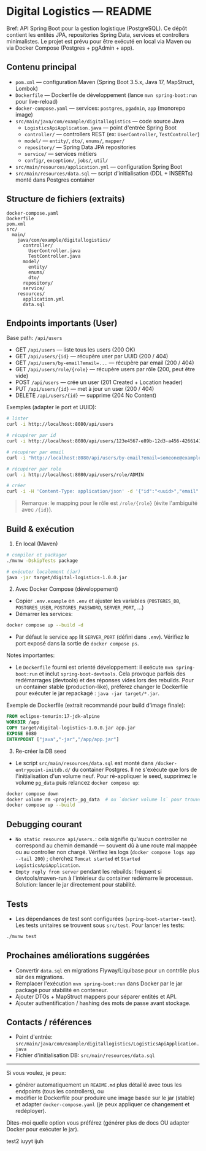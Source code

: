 # Digital Logistics — README

Bref: API Spring Boot pour la gestion logistique (PostgreSQL). Ce dépôt contient les entités JPA, repositories Spring Data, services et controllers minimalistes. Le projet est prévu pour être exécuté en local via Maven ou via Docker Compose (Postgres + pgAdmin + app).

## Contenu principal

- `pom.xml` — configuration Maven (Spring Boot 3.5.x, Java 17, MapStruct, Lombok)
- `Dockerfile` — Dockerfile de développement (lance `mvn spring-boot:run` pour live-reload)
- `docker-compose.yaml` — services: `postgres`, `pgadmin`, `app` (monorepo image)
- `src/main/java/com/example/digitallogistics` — code source Java
  - `LogisticsApiApplication.java` — point d'entrée Spring Boot
  - `controller/` — controllers REST (ex: `UserController`, `TestController`)
  - `model/` — `entity/`, `dto/`, `enums/`, `mapper/`
  - `repository/` — Spring Data JPA repositories
  - `service/` — services métiers
  - `config/`, `exception/`, `jobs/`, `util/`
- `src/main/resources/application.yml` — configuration Spring Boot
- `src/main/resources/data.sql` — script d'initialisation (DDL + INSERTs) monté dans Postgres container

## Structure de fichiers (extraits)

```
docker-compose.yaml
Dockerfile
pom.xml
src/
  main/
    java/com/example/digitallogistics/
      controller/
        UserController.java
        TestController.java
      model/
        entity/
        enums/
        dto/
      repository/
      service/
    resources/
      application.yml
      data.sql
```

## Endpoints importants (User)
Base path: `/api/users`

- GET `/api/users` — liste tous les users (200 OK)
- GET `/api/users/{id}` — récupère user par UUID (200 / 404)
- GET `/api/users/by-email?email=...` — récupère par email (200 / 404)
- GET `/api/users/role/{role}` — récupère users par rôle (200, peut être vide)
- POST `/api/users` — crée un user (201 Created + Location header)
- PUT `/api/users/{id}` — met à jour un user (200 / 404)
- DELETE `/api/users/{id}` — supprime (204 No Content)

Exemples (adapter le port et UUID):

```bash
# lister
curl -i http://localhost:8080/api/users

# récupérer par id
curl -i http://localhost:8080/api/users/123e4567-e89b-12d3-a456-426614174000

# récupérer par email
curl -i "http://localhost:8080/api/users/by-email?email=someone@example.com"

# récupérer par role
curl -i http://localhost:8080/api/users/role/ADMIN

# créer
curl -i -H 'Content-Type: application/json' -d '{"id":"<uuid>","email":"a@b.com","password":"pass","role":"ADMIN","active":true}' http://localhost:8080/api/users

```

> Remarque: le mapping pour le rôle est `/role/{role}` (évite l'ambiguïté avec `/{id}`).

## Build & exécution

1) En local (Maven)

```bash
# compiler et packager
./mvnw -DskipTests package

# exécuter localement (jar)
java -jar target/digital-logistics-1.0.0.jar
```

2) Avec Docker Compose (développement)

- Copier `.env.example` en `.env` et ajuster les variables (`POSTGRES_DB`, `POSTGRES_USER`, `POSTGRES_PASSWORD`, `SERVER_PORT`, ...)
- Démarrer les services:

```bash
docker compose up --build -d
```

- Par défaut le service `app` lit `SERVER_PORT` (défini dans `.env`). Vérifiez le port exposé dans la sortie de `docker compose ps`.

Notes importantes:
- Le `Dockerfile` fourni est orienté développement: il exécute `mvn spring-boot:run` et inclut `spring-boot-devtools`. Cela provoque parfois des redémarrages (devtools) et des réponses vides lors des rebuilds. Pour un container stable (production-like), préférez changer le Dockerfile pour exécuter le jar repackagé : `java -jar target/*.jar`.

Exemple de Dockerfile (extrait recommandé pour build d'image finale):

```dockerfile
FROM eclipse-temurin:17-jdk-alpine
WORKDIR /app
COPY target/digital-logistics-1.0.0.jar app.jar
EXPOSE 8080
ENTRYPOINT ["java","-jar","/app/app.jar"]
```

3) Re-créer la DB seed

- Le script `src/main/resources/data.sql` est monté dans `/docker-entrypoint-initdb.d/` du container Postgres. Il ne s'exécute que lors de l'initialisation d'un volume neuf. Pour ré-appliquer le seed, supprimez le volume `pg_data` puis relancez `docker compose up`:

```bash
docker compose down
docker volume rm <project>_pg_data  # ou `docker volume ls` pour trouver le nom
docker compose up --build
```

## Debugging courant

- `No static resource api/users.`: cela signifie qu'aucun controller ne correspond au chemin demandé — souvent dû à une route mal mappée ou au controller non chargé. Vérifiez les logs (`docker compose logs app --tail 200`) ; cherchez `Tomcat started` et `Started LogisticsApiApplication`.
- `Empty reply from server` pendant les rebuilds: fréquent si devtools/maven-run à l'intérieur du container redémarre le processus. Solution: lancer le jar directement pour stabilité.

## Tests

- Les dépendances de test sont configurées (`spring-boot-starter-test`). Les tests unitaires se trouvent sous `src/test`. Pour lancer les tests:

```bash
./mvnw test
```

## Prochaines améliorations suggérées

- Convertir `data.sql` en migrations Flyway/Liquibase pour un contrôle plus sûr des migrations.
- Remplacer l'exécution `mvn spring-boot:run` dans Docker par le jar packagé pour stabilité en conteneur.
- Ajouter DTOs + MapStruct mappers pour séparer entités et API.
- Ajouter authentification / hashing des mots de passe avant stockage.

## Contacts / références

- Point d'entrée: `src/main/java/com/example/digitallogistics/LogisticsApiApplication.java`
- Fichier d'initialisation DB: `src/main/resources/data.sql`

---

Si vous voulez, je peux:
- générer automatiquement un `README.md` plus détaillé avec tous les endpoints (tous les controllers), ou
- modifier le Dockerfile pour produire une image basée sur le jar (stable) et adapter `docker-compose.yaml` (je peux appliquer ce changement et redéployer).

Dites-moi quelle option vous préférez (générer plus de docs OU adapter Docker pour exécuter le jar). 

test2  iuyyt ijuh